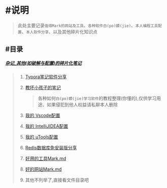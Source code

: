 # #说明

>此处主要记录`值得Mark的网站及工具`、`各种软件白(po)嫖(jie)`、`本人编程工具配置`、`本人软件分享`、以及其他碎片化知识点

## #目录

##### [杂记_其他(如破解与配置)的碎片化笔记](https://gitee.com/hongjilin/hongs-study-notes/tree/master/杂记_其他(如破解与配置)的碎片化笔记)

> 1. [Typora笔记软件分享](https://gitee.com/hongjilin/hongs-study-notes/tree/master/杂记_其他(如破解与配置)的碎片化笔记/Typora笔记软件分享)
>
> 2. [教坏小孩子的笔记](https://gitee.com/hongjilin/hongs-study-notes/tree/master/杂记_其他(如破解与配置)的碎片化笔记/教坏小孩子的笔记)
>
>    > 各种如何`白(po)嫖(jie)学习软件`的教程整理(你懂的),仅供学习用途、如果侵犯到他人权益请私聊本人删除
>
> 3. [我的 Vscode配置](https://gitee.com/hongjilin/hongs-study-notes/blob/master/杂记_其他(如破解与配置)的碎片化笔记/MyVscode配置.md)
>
> 4. [我的 IntelliJIDEA配置](https://gitee.com/hongjilin/hongs-study-notes/tree/master/杂记_其他(如破解与配置)的碎片化笔记/MyIntelliJIDEA配置)
>
> 5. [我的 uTools配置](https://gitee.com/hongjilin/hongs-study-notes/blob/master/杂记_其他(如破解与配置)的碎片化笔记/MyuTools配置.md)
>
> 6. [Redis数据库免安装版分享](https://gitee.com/hongjilin/hongs-study-notes/blob/master/杂记_其他(如破解与配置)的碎片化笔记/Redis数据库免安装版分享.md)
>
> 7. [好用的工具Mark.md](https://gitee.com/hongjilin/hongs-study-notes/blob/master/杂记_其他(如破解与配置)的碎片化笔记/好用的工具Mark.md)
>
> 8. [好的网站Mark.md](https://gitee.com/hongjilin/hongs-study-notes/blob/master/杂记_其他(如破解与配置)的碎片化笔记/好的网站Mark.md)
>
> 9. 其他不列举了,直接看文件目录吧



















